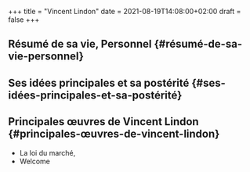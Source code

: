 +++
title = "Vincent Lindon"
date = 2021-08-19T14:08:00+02:00
draft = false
+++

## Résumé de sa vie, Personnel {#résumé-de-sa-vie-personnel}


## Ses idées principales et sa postérité {#ses-idées-principales-et-sa-postérité}


## Principales œuvres de Vincent Lindon {#principales-œuvres-de-vincent-lindon}

-   La loi du marché,
-   Welcome